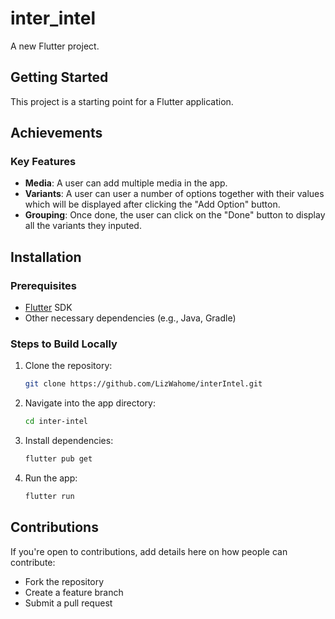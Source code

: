 # inter_intel

A new Flutter project.

## Getting Started

This project is a starting point for a Flutter application.

## Achievements

### Key Features
- **Media**: A user can add multiple media in the app.
- **Variants**: A user can user a number of options together with their values which will be displayed after clicking the "Add Option" button.
- **Grouping**: Once done, the user can click on the "Done" button to display all the variants they inputed.


## Installation

### Prerequisites
- [Flutter](https://flutter.dev/docs/get-started/install) SDK
- Other necessary dependencies (e.g., Java, Gradle)

### Steps to Build Locally
1. Clone the repository:
    ```bash
    git clone https://github.com/LizWahome/interIntel.git
    ```
2. Navigate into the app directory:
    ```bash
    cd inter-intel
    ```
3. Install dependencies:
    ```bash
    flutter pub get
    ```
4. Run the app:
    ```bash
    flutter run
    ```
  
## Contributions

If you're open to contributions, add details here on how people can contribute:
- Fork the repository
- Create a feature branch
- Submit a pull request

